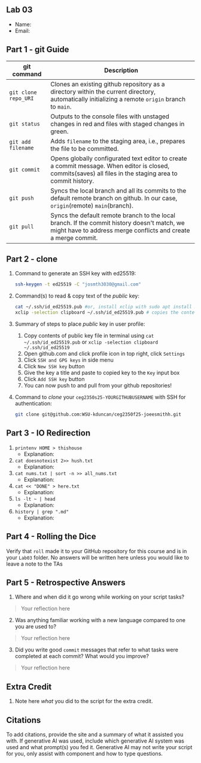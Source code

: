 ## Lab 03

- Name:
- Email: 

## Part 1 - git Guide

| git command         | Description |
| ---                 | ---         | 
| `git clone repo_URI`|     Clones an existing github repository as a directory within the current directory, automatically initializing a remote `origin` branch to `main`.       |
| `git status`        |     Outputs to the console files with unstaged changes in red and files with staged changes in green.       |
| `git add filename`  |     Adds `filename` to the staging area, i.e., prepares the file to be committed.        |
| `git commit`        |     Opens globally configurated text editor to create a commit message. When editor is closed, commits(saves) all files in the staging area to commit history.        |
| `git push`          |     Syncs the local branch and all its commits to the default remote branch on github. In our case, `origin`(remote) `main`(branch).        |
| `git pull`          |     Syncs the default remote branch to the local branch. If the commit history doesn't match, we might have to address merge conflicts and create a merge commit. |

## Part 2 - clone

1. Command to generate an SSH key with ed25519:
    ```bash
    ssh-keygen -t ed25519 -C "josmth3030@gmail.com"
    ```
2. Command(s) to read & copy text of the *public* key:
    ```bash
    cat ~/.ssh/id_ed25519.pub #or, install xclip with sudo apt install xclip
    xclip -selection clipboard ~/.ssh/id_ed25519.pub # copies the contents of the key file to the clipboard
    ```
3. Summary of steps to place *public* key in user profile:
    <ol>
        <li>Copy contents of public key file in terminal using <code>cat ~/.ssh/id_ed25519.pub</code> or <code>xclip -selection clipboard ~/.ssh/id_ed25519</code></li>
        <li>Open github.com and click profile icon in top right, click <code>Settings</code></li>
        <li>Click <code>SSH and GPG keys</code> in side menu</li>
        <li>Click <code>New SSH key</code> button</li>
        <li>Give the key a title and paste to copied key to the <code>Key</code> input box</li>
        <li>Click <code>Add SSH key</code> button</li>
        <li>You can now push to and pull from your github repositories!</li>
    </ol>

4. Command to *clone* your `ceg2350s25-YOURGITHUBUSERNAME` with SSH for authentication: 
    ```bash
    git clone git@github.com:WSU-kduncan/ceg2350f25-joeesmithh.git
    ```

## Part 3 - IO Redirection

1. `printenv HOME > thishouse`
   - Explanation: 
2. `cat doesnotexist 2>> hush.txt`
   - Explanation: 
3. `cat nums.txt | sort -n >> all_nums.txt`
   - Explanation: 
4. `cat << "DONE" > here.txt`
   - Explanation: 
5. `ls -lt ~ | head`
   - Explanation: 
6. `history | grep ".md"`
   - Explanation: 

## Part 4 - Rolling the Dice

Verify that `roll` made it to your GitHub repository for this course and is in your `Lab03` folder.  No answers will be written here unless you would like to leave a note to the TAs

## Part 5 - Retrospective Answers

1. Where and when did it go wrong while working on your script tasks?
> Your reflection here
2. Was anything familiar working with a new language compared to one you are used to?
> Your reflection here
3. Did you write good `commit` messages that refer to what tasks were completed at each commit?  What would you improve?
> Your reflection here

## Extra Credit

1. Note here *what* you did to the script for the extra credit.

## Citations

To add citations, provide the site and a summary of what it assisted you with.  If generative AI was used, include which generative AI system was used and what prompt(s) you fed it.  Generative AI may not write your script for you, only assist with component and how to type questions.
